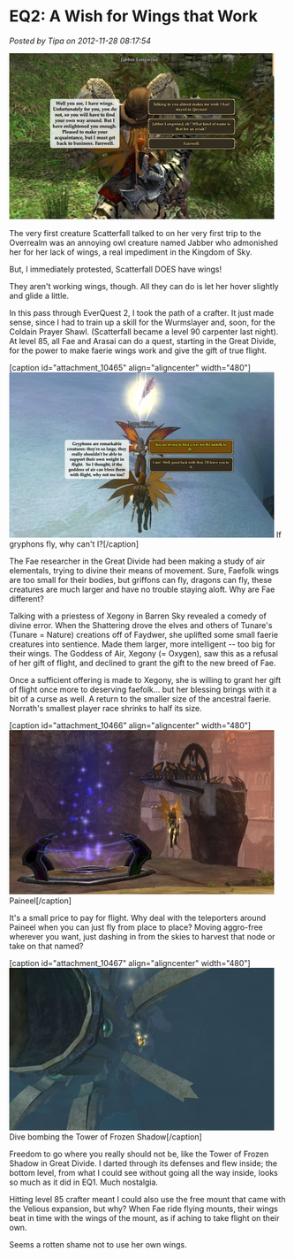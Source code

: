 # EQ2: A Wish for Wings that Work

*Posted by Tipa on 2012-11-28 08:17:54*

[![](../uploads/2012/11/EverQuest2-2012-10-30-23-03-18-13-480x300.jpg "Jabber, so much Jibber Jabber if you ask me")](../uploads/2012/11/EverQuest2-2012-10-30-23-03-18-13.jpg)

The very first creature Scatterfall talked to on her very first trip to the Overrealm was an annoying owl creature named Jabber who admonished her for her lack of wings, a real impediment in the Kingdom of Sky.

But, I immediately protested, Scatterfall DOES have wings!

They aren't working wings, though. All they can do is let her hover slightly and glide a little.

In this pass through EverQuest 2, I took the path of a crafter. It just made sense, since I had to train up a skill for the Wurmslayer and, soon, for the Coldain Prayer Shawl. (Scatterfall became a level 90 carpenter last night). At level 85, all Fae and Arasai can do a quest, starting in the Great Divide, for the power to make faerie wings work and give the gift of true flight.

[caption id="attachment\_10465" align="aligncenter" width="480"][![](../uploads/2012/11/EverQuest2-2012-11-24-17-10-54-96-480x299.jpg "If gryphons fly, why can't I?")](../uploads/2012/11/EverQuest2-2012-11-24-17-10-54-96.jpg) If gryphons fly, why can't I?[/caption]

The Fae researcher in the Great Divide had been making a study of air elementals, trying to divine their means of movement. Sure, Faefolk wings are too small for their bodies, but griffons can fly, dragons can fly, these creatures are much larger and have no trouble staying aloft. Why are Fae different?

Talking with a priestess of Xegony in Barren Sky revealed a comedy of divine error. When the Shattering drove the elves and others of Tunare's (Tunare = Nature) creations off of Faydwer, she uplifted some small faerie creatures into sentience. Made them larger, more intelligent -- too big for their wings. The Goddess of Air, Xegony (= Oxygen), saw this as a refusal of her gift of flight, and declined to grant the gift to the new breed of Fae.

Once a sufficient offering is made to Xegony, she is willing to grant her gift of flight once more to deserving faefolk... but her blessing brings with it a bit of a curse as well. A return to the smaller size of the ancestral faerie. Norrath's smallest player race shrinks to half its size.

[caption id="attachment\_10466" align="aligncenter" width="480"][![](../uploads/2012/11/EverQuest2-2012-11-24-18-14-14-90-480x297.jpg "Paineel")](../uploads/2012/11/EverQuest2-2012-11-24-18-14-14-90.jpg) Paineel[/caption]

It's a small price to pay for flight. Why deal with the teleporters around Paineel when you can just fly from place to place? Moving aggro-free wherever you want, just dashing in from the skies to harvest that node or take on that named?

[caption id="attachment\_10467" align="aligncenter" width="480"][![](../uploads/2012/11/EverQuest2-2012-11-25-11-20-00-36-480x294.jpg "Dive bombing the Tower of Frozen Shadow")](../uploads/2012/11/EverQuest2-2012-11-25-11-20-00-36.jpg) Dive bombing the Tower of Frozen Shadow[/caption]

Freedom to go where you really should not be, like the Tower of Frozen Shadow in Great Divide. I darted through its defenses and flew inside; the bottom level, from what I could see without going all the way inside, looks so much as it did in EQ1. Much nostalgia.

Hitting level 85 crafter meant I could also use the free mount that came with the Velious expansion, but why? When Fae ride flying mounts, their wings beat in time with the wings of the mount, as if aching to take flight on their own.

Seems a rotten shame not to use her own wings.

